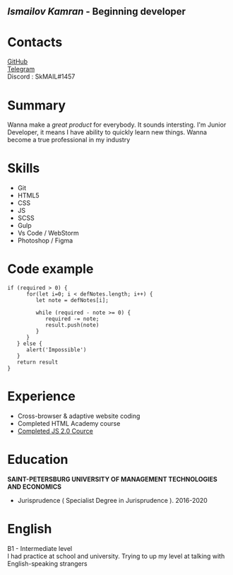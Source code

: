 ## *Ismailov Kamran* - Beginning developer

# Contacts
  [GitHub](https://github.com/SkMAIL13)  
  [Telegram](https://t.me/kamranspb)  
  Discord : SkMAIL#1457
  
# Summary

Wanna make a _great product_ for everybody. It sounds intersting. I'm Junior Developer, it means I have ability to quickly learn new things. Wanna become a true professional in my industry

# Skills
 
- Git
- HTML5
- CSS
- JS
- SCSS
- Gulp
- Vs Code / WebStorm
- Photoshop / Figma

# Code example

```
if (required > 0) {
      for(let i=0; i < defNotes.length; i++) {
         let note = defNotes[i];

         while (required - note >= 0) {
            required -= note;
            result.push(note)
         }
      }
   } else {
      alert('Impossible')
   }
   return result
}

```

# Experience 

- Cross-browser & adaptive website coding
- Сompleted HTML Academy course
- [Completed JS 2.0 Cource](https://github.com/SkMAIL13/JS-2.0)

# Education

**SAINT-PETERSBURG UNIVERSITY OF MANAGEMENT TECHNOLOGIES AND ECONOMICS**
  - Jurisprudence ( Specialist Degree in Jurisprudence ). 2016-2020

# English

B1 - Intermediate level  
I had practice at school and university. Trying to up my level at talking with English-speaking strangers 
